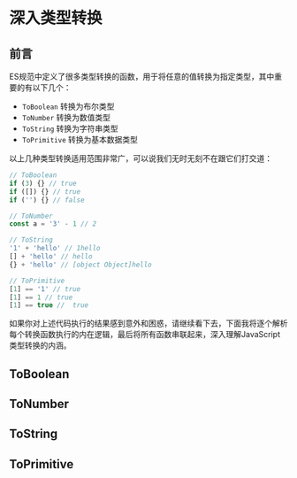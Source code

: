 # 深入类型转换

## 前言

ES规范中定义了很多类型转换的函数，用于将任意的值转换为指定类型，其中重要的有以下几个：

- `ToBoolean` 转换为布尔类型
- `ToNumber` 转换为数值类型
- `ToString` 转换为字符串类型
- `ToPrimitive` 转换为基本数据类型

以上几种类型转换适用范围非常广，可以说我们无时无刻不在跟它们打交道：

```js
// ToBoolean
if (3) {} // true
if ([]) {} // true
if ('') {} // false

// ToNumber
const a = '3' - 1 // 2

// ToString
'1' + 'hello' // 1hello
[] + 'hello' // hello
{} + 'hello' // [object Object]hello

// ToPrimitive
[1] == '1' // true
[1] == 1 // true
[1] == true //  true
```

如果你对上述代码执行的结果感到意外和困惑，请继续看下去，下面我将逐个解析每个转换函数执行的内在逻辑，最后将所有函数串联起来，深入理解JavaScript类型转换的内涵。

## ToBoolean

<Todo />

## ToNumber

<Todo />

## ToString

<Todo />

## ToPrimitive

<Todo />
